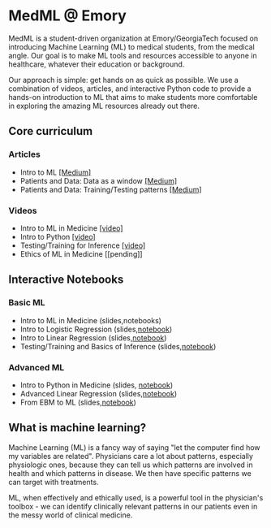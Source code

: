 # MedML @ Emory
MedML is a student-driven organization at Emory/GeorgiaTech focused on introducing Machine Learning (ML) to medical students, from the medical angle.
Our goal is to make ML tools and resources accessible to anyone in healthcare, whatever their education or background.

Our approach is simple: get hands on as quick as possible.
We use a combination of videos, articles, and interactive Python code to provide a hands-on introduction to ML that aims to make students more comfortable in exploring the amazing ML resources already out there.

## Core curriculum
### Articles
* Intro to ML [[Medium]](https://medium.com/swlh/an-introduction-to-machine-learning-74d8dfc7e942)
* Patients and Data: Data as a window [[Medium]](https://virati.medium.com/medml-patient-and-data-part-1-eceabb82758)
* Patients and Data: Training/Testing patterns [[Medium]](https://virati.medium.com/medml-patient-and-data-part-2-d66f368896b4)

### Videos
* Intro to ML in Medicine [[video]](https://www.youtube.com/watch?v=7HUMJ2xYOJw)
* Intro to Python [[video]](https://www.youtube.com/watch?v=pO8BfxLLY7Y)
* Testing/Training for Inference [[video]](https://youtu.be/uMacfZ6EiEU)
* Ethics of ML in Medicine [[pending]]

## Interactive Notebooks
### Basic ML
* Intro to ML in Medicine (slides,notebooks)
* Intro to Logistic Regression (slides,[notebook](https://colab.research.google.com/drive/1Ni4EhRDvoCZWSIRpReePyyvI1lz2Li7P?usp=sharing))
* Intro to Linear Regression (slides,[notebook](https://colab.research.google.com/drive/1u2BdbaUMMoCjtzgpDjtDcm4cGNm1ICxd?usp=sharing))
* Testing/Training and Basics of Inference (slides,[notebook](https://colab.research.google.com/drive/1HvnJPVCnQmCV6gHwGXFBhpw-xyfR6eV9?usp=sharing))

### Advanced ML
* Intro to Python in Medicine (slides, [notebook](https://colab.research.google.com/drive/1eij5s6YoSthXUAWMUJ0-ouydIFK0D_1d?usp=sharing))
* Advanced Linear Regression (slides,[notebook](https://colab.research.google.com/drive/1vsyYjRdavXORxEYQXDNMtdYZBnr7Qdxt?usp=sharing))
* From EBM to ML (slides,[notebook](https://colab.research.google.com/drive/1RmRR1VUwzvjSdU0MyzZj0CtR1XuvOU0A?usp=sharing))

## What is machine learning?
Machine Learning (ML) is a fancy way of saying "let the computer find how my variables are related". 
Physicians care a lot about patterns, especially physiologic ones, because they can tell us which patterns are involved in health and which patterns in disease.
We then have specific patterns we can target with treatments.

ML, when effectively and ethically used, is a powerful tool in the physician's toolbox - we can identify clinically relevant patterns in our patients even in the messy world of clinical medicine.
